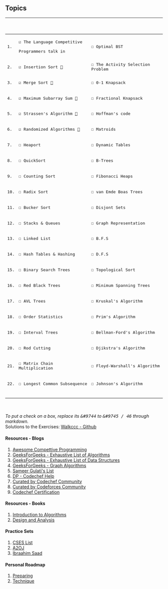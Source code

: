 ## Topics

<kbd>
  
|   | <br><br><br> |  |  |
|---|---|---|---|
| 1. | <br>&#9745; The Language Competitive <br><br> Programmers talk in<br><br> | &#9744; Optimal BST | &#9744; Ford-Fullkerson's Algorithm |
| 2. | <br>&#9745; Insertion Sort [🔗](https://github.com/singhayushh/_Introduction_to_algorithms/blob/master/Book/_insertionSort.java) <br><br> | &#9744; The Activity Selection Problem | &#9744; Maximum Bipartite |
| 3. | <br>&#9745; Merge Sort [🔗](https://github.com/singhayushh/_Introduction_to_algorithms/blob/master/Book/_mergeSort.java)<br><br> | &#9744; 0-1 Knapsack | &#9744; Multithreading Basics |
| 4. | <br>&#9745; Maximum Subarray Sum [🔗](https://github.com/singhayushh/_Introduction_to_algorithms/blob/master/Book/_maximumSubarray.java)<br><br> | &#9744; Fractional Knapsack | &#9744; Linear Equalities and LPP |
| 5. | <br>&#9745; Strassen's Algorithm [🔗](https://github.com/singhayushh/_Introduction_to_algorithms/blob/master/Book/_strassen.java)<br><br> | &#9744; Hoffman's code | &#9744; The Simplex Algorithm |
| 6. | <br>&#9745; Randomized Algorithms [🔗](https://github.com/singhayushh/_Introduction_to_algorithms/blob/master/Book/_random.java)<br><br> | &#9744; Matroids | &#9744; Fourier Transforms |
| 7. | <br>&#9744; Heaport<br><br> | &#9744; Dynamic Tables | &#9744; G.C.D |
| 8. | <br>&#9744; QuickSort<br><br> | &#9744; B-Trees | &#9744; Modular Arithmetic |
| 9. | <br>&#9744; Counting Sort<br><br> | &#9744; Fibonacci Heaps | &#9744; Pollard's Rho Heuterics |
| 10. | <br>&#9744; Radix Sort<br><br> | &#9744; van Emde Boas Trees | &#9744; Rabin Carp's Algorithm |
| 11. | <br>&#9744; Bucker Sort<br><br> | &#9744; Disjont Sets | &#9744; Knuth-Morris-Pratt's Algoritm |
| 12. | <br>&#9744; Stacks & Queues<br><br> | &#9744; Graph Representation | &#9744; Line Segments in Problem Solving |
| 13. | <br>&#9744; Linked List<br><br> | &#9744; B.F.S | &#9744; Convex Hull |
| 14. | <br>&#9744; Hash Tables & Hashing<br><br> | &#9744; D.F.S | &#9744; Closest Pairs |
| 15. | <br>&#9744; Binary Search Trees<br><br> | &#9744; Topological Sort | &#9744; NP - P Completeness |
| 16. | <br>&#9744; Red Black Trees<br><br> | &#9744; Minimum Spanning Trees | &#9744; Hamiltonian Cycles |
| 17. | <br>&#9744; AVL Trees<br><br> | &#9744; Kruskal's Algorithm | &#9744; The Clique Problem |
| 18. | <br>&#9744; Order Statistics<br><br> | &#9744; Prim's Algorithm | &#9744; Vertex Cover |
| 19. | <br>&#9744; Interval Trees<br><br> | &#9744; Bellman-Ford's Algorithm | &#9744; The Travelling Salesman Problem |
| 20. | <br>&#9744; Rod Cutting<br><br> | &#9744; Djikstra's Algorithm | &#9744; Subset Sum |
| 21. | <br>&#9744; Matrix Chain Multiplication<br><br> | &#9744; Floyd-Warshall's Algorithm |  |
| 22. | <br>&#9744; Longest Common Subsequence<br><br> | &#9744; Johnson's Algorithm |  |
| | &nbsp;&nbsp;&nbsp;&nbsp;&nbsp;&nbsp;&nbsp;&nbsp;&nbsp;&nbsp;&nbsp;&nbsp;&nbsp;&nbsp;&nbsp;&nbsp;&nbsp;&nbsp;&nbsp;&nbsp;&nbsp;&nbsp;&nbsp;&nbsp;&nbsp;&nbsp;&nbsp;&nbsp; | &nbsp;&nbsp;&nbsp;&nbsp;&nbsp;&nbsp;&nbsp;&nbsp;&nbsp;&nbsp;&nbsp;&nbsp;&nbsp;&nbsp;&nbsp;&nbsp;&nbsp;&nbsp;&nbsp;&nbsp;&nbsp;&nbsp;&nbsp;&nbsp;&nbsp;&nbsp;&nbsp;&nbsp; | &nbsp;&nbsp;&nbsp;&nbsp;&nbsp;&nbsp;&nbsp;&nbsp;&nbsp;&nbsp;&nbsp;&nbsp;&nbsp;&nbsp;&nbsp;&nbsp;&nbsp;&nbsp;&nbsp;&nbsp;&nbsp;&nbsp;&nbsp;&nbsp;&nbsp;&nbsp;&nbsp;&nbsp; |

</kbd>

<br><br>
_To put a check on a box, replace its <kbd>&#9744</kbd> to <kbd>&#9745 / 46</kbd> through markdown._
<br>
Solutions to the Exercises: [Walkccc - Github](https://walkccc.github.io/CLRS)

#### Resources - Blogs

1. [Awesome Compettive Programming](https://github.com/lnishan/awesome-competitive-programming)
2. [GeeksForGeeks - Exhaustive List of Algorithms](https://www.geeksforgeeks.org/fundamentals-of-algorithms/)
3. [GeeksForGeeks - Exhaustive List of Data Structures](https://www.geeksforgeeks.org/data-structures/)
4. [GeeksForGeeks - Graph Algorithms](https://www.geeksforgeeks.org/graph-data-structure-and-algorithms/)
5. [Sameer Gulati's List](https://discuss.codechef.com/t/data-structures-and-algorithms/6599)
6. [DP - Codechef Help](https://discuss.codechef.com/t/hello-there-i-am-having-hard-time-dealing-with-dp-problems-can-you-help-me-get-started-with-them/68110/7)
7. [Curated by Codechef Community](https://discuss.codechef.com/t/what-are-the-must-known-algorithms-for-online-programming-contests/2717)
8. [Curated by Codeforces Community](http://codeforces.com/blog/entry/13529)
9. [Codechef Certification](https://www.codechef.com/certification/data-structures-and-algorithms/prepare)

#### Resources - Books

1. [Introduction to Algorithms]()
2. [Design and Analysis](http://www.personal.kent.edu/~rmuhamma/Algorithms/algorithm.html)

#### Practice Sets

1. [CSES List](https://cses.fi/problemset/list)
2. [A2OJ](https://a2oj.com/ladders)
3. [Ibraahim Saad](https://docs.google.com/spreadsheets/d/1SYsihU8c29GM8dsyZdniAbrLKSHLHYUZrguvOok3B1s/edit?usp=sharing)

#### Personal Roadmap

1. [Preparing](https://www.protectedtext.com/roadmap-red)
2. [Technique](https://www.protectedtext.com/techniques-red)
